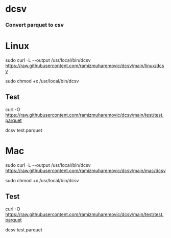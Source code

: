 # dcsv
### Convert parquet to csv

# Linux
sudo curl -L --output /usr/local/bin/dcsv https://raw.githubusercontent.com/ramizmuharemovic/dcsv/main/linux/dcsv

sudo chmod +x /usr/local/bin/dcsv


## Test
curl -O https://raw.githubusercontent.com/ramizmuharemovic/dcsv/main/test/test.parquet

dcsv test.parquet


# Mac
sudo curl -L --output /usr/local/bin/dcsv https://raw.githubusercontent.com/ramizmuharemovic/dcsv/main/mac/dcsv

sudo chmod +x /usr/local/bin/dcsv

## Test
curl -O https://raw.githubusercontent.com/ramizmuharemovic/dcsv/main/test/test.parquet

dcsv test.parquet